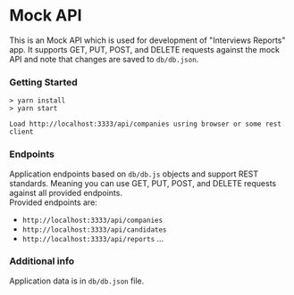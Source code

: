 # Mock API

This is an Mock API which is used for development of "Interviews Reports" app.
It supports GET, PUT, POST, and DELETE requests against the mock API and note that changes are saved to `db/db.json`.

### Getting Started

```
> yarn install
> yarn start   

Load http://localhost:3333/api/companies usring browser or some rest client
```

### Endpoints 

Application endpoints based on `db/db.js` objects and support REST standards.
Meaning you can use GET, PUT, POST, and DELETE requests against all provided endpoints.   
Provided endpoints are:   
* `http://localhost:3333/api/companies`   
* `http://localhost:3333/api/candidates`
* `http://localhost:3333/api/reports`
...    

### Additional info

Application data is in `db/db.json` file.

